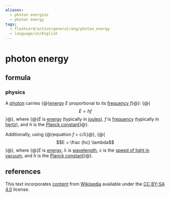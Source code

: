 ```yaml
---
aliases:
  - photon energies
  - photon energy
tags:
  - flashcard/active/general/eng/photon_energy
  - language/in/English
---
```


# photon energy

## formula

### physics

A [photon](photon.md) carries {@{[energy](energy.md) $E$ proportional to its [frequency](frequency.md) $f$}@}: {@{$$E = h f$$}@}, where {@{$E$ is [energy](energy.md) (typically in [joules](joule.md)), $f$ is [frequency](frequency.md) (typically in [hertz](hertz.md)), and $h$ is the [Planck constant](Planck%20constant.md)}@}. <!--SR:!2028-01-17,986,350!2027-03-07,730,330!2029-08-09,1434,350-->

Additionally, using {@{equation _f = c/λ_}@}, {@{$$E = \frac {hc} \lambda$$}@}, where {@{$E$ is [energy](energy.md), $\lambda$ is [wavelength](wavelength.md), $c$ is the [speed of light in vacuum](speed%20of%20light.md), and $h$ is the [Planck constant](Planck%20constant.md)}@}. <!--SR:!2028-12-10,1243,350!2028-03-17,884,290!2028-08-31,1166,350-->

## references

This text incorporates [content](https://en.wikipedia.org/wiki/photon_energy) from [Wikipedia](Wikipedia.md) available under the [CC BY-SA 4.0](https://creativecommons.org/licenses/by-sa/4.0/) license.
